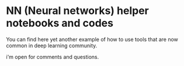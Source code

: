 # NN (Neural networks) helper notebooks and codes

You can find here yet another example of how to use tools that are now common in deep learning community.

i'm open for comments and questions.
